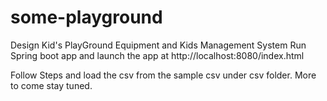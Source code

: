 # some-playground
Design Kid's PlayGround Equipment and Kids Management System
Run Spring boot app and launch the app at http://localhost:8080/index.html

Follow Steps and load the csv from the sample csv under csv folder. More to come stay tuned. 
